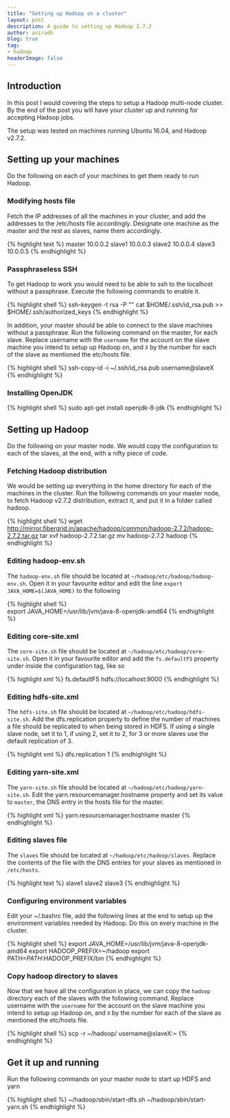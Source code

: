 ```yaml
---
title: "Setting up Hadoop on a cluster"
layout: post
description: A guide to setting up Hadoop 2.7.2
author: anirudh
blog: true
tag:
- hadoop
headerImage: false
---
```


## Introduction

In this post I would covering the steps to setup a Hadoop multi-node cluster. By the end of the post you will have your cluster up and running for accepting Hadoop jobs.

The setup was tested on machines running Ubuntu 16.04, and Hadoop v2.7.2.

## Setting up your machines

Do the following on each of your machines to get them ready to run Hadoop.

### Modifying hosts file

Fetch the IP addresses of all the machines in your cluster, and add the addresses to the /etc/hosts file accordingly. Designate one machine as the master and the rest as slaves, name them accordingly.

{% highlight text %}
master 10.0.0.2
slave1 10.0.0.3
slave2 10.0.0.4
slave3 10.0.0.5
{% endhighlight %}


### Passphraseless SSH

To get Hadoop to work you would need to be able to ssh to the localhost without a passphrase. Execute the following commands to enable it.

{% highlight shell %}
ssh-keygen -t rsa -P ""
cat $HOME/.ssh/id_rsa.pub >> $HOME/.ssh/authorized_keys
{% endhighlight %}

In addition, your master should be able to connect to the slave machines without a passphrase. Run the following command <span class="evidence">on the master</span>, for each slave. Replace username with the `username` for the account on the slave machine you intend to setup up Hadoop on, and `X` by the number for each of the slave as mentioned the etc/hosts file.

{% highlight shell %}
ssh-copy-id -i ~/.ssh/id_rsa.pub username@slaveX
{% endhighlight %}

### Installing OpenJDK

{% highlight shell %}
sudo apt-get install openjdk-8-jdk
{% endhighlight %}

## Setting up Hadoop

Do the following on your master node. We would copy the configuration to each of the slaves, at the end, with a nifty piece of code.

### Fetching Hadoop distribution

We would be setting up everything in the home directory for each of the machines in the cluster. Run the following commands on your master node, to fetch Hadoop v2.7.2 distribution, extract it, and put it in a folder called hadoop.

{% highlight shell %}
wget http://mirror.fibergrid.in/apache/hadoop/common/hadoop-2.7.2/hadoop-2.7.2.tar.gz
tar xvf hadoop-2.7.2.tar.gz
mv hadoop-2.7.2 hadoop
{% endhighlight %}

### Editing hadoop-env.sh

The `hadoop-env.sh` file should be located at `~/hadoop/etc/hadoop/hadoop-env.sh`. Open it in your favourite editor and edit the line `export JAVA_HOME=$(JAVA_HOME)` to the following

{% highlight shell %}   
export JAVA_HOME=/usr/lib/jvm/java-8-openjdk-amd64
{% endhighlight %}

### Editing core-site.xml

The `core-site.sh` file should be located at `~/hadoop/etc/hadoop/core-site.sh`. Open it in your favourite editor and add the `fs.defaultFS` property under inside the configuration tag, like so

{% highlight xml %}
<configuration>
    <property>
        <name>fs.defaultFS</name>
        <value>hdfs://localhost:9000</value>
    </property>
</configuration>
{% endhighlight %}

### Editing hdfs-site.xml

The `hdfs-site.sh` file should be located at `~/hadoop/etc/hadoop/hdfs-site.sh`. Add the dfs.replication property to define the number of machines a file should be replicated to when being stored in HDFS. If using a single slave node, set it to 1, if using 2, set it to 2, for 3 or more slaves use the default replication of 3.

{% highlight xml %}
<configuration>
    <property>
        <name>dfs.replication</name>
        <value>1</value>
    </property>
</configuration>
{% endhighlight %}

### Editing yarn-site.xml

The `yarn-site.sh` file should be located at `~/hadoop/etc/hadoop/yarn-site.sh`. Edit the yarn.resourcemanager.hostname property and set its value to `master`, the DNS entry in the hosts file for the master.

{% highlight xml %}
<configuration>
 <property>
    <name>yarn.resourcemanager.hostname</name>
    <value>master</value>
  </property>
</configuration>
{% endhighlight %}

### Editing slaves file

The `slaves` file should be located at `~/hadoop/etc/hadoop/slaves`. Replace the contents of the file with the DNS entries for your slaves as mentioned in `/etc/hosts`.

{% highlight text %}
slave1
slave2
slave3
{% endhighlight %}

### Configuring environment variables

Edit your ~/.bashrc file, add the following lines at the end to setup up the environment variables needed by Hadoop. Do this on <span class="evidence">every machine</span> in the cluster.

{% highlight shell %}
export JAVA_HOME=/usr/lib/jvm/java-8-openjdk-amd64
export HADOOP_PREFIX=~/hadoop
export PATH=$PATH:$HADOOP_PREFIX/bin
{% endhighlight %}

### Copy hadoop directory to slaves

Now that we have all the configuration in place, we can copy the `hadoop` directory each of the slaves with the following command. Replace username with the `username` for the account on the slave machine you intend to setup up Hadoop on, and `X` by the number for each of the slave as mentioned the etc/hosts file.

{% highlight shell %}
scp -r ~/hadoop/ username@slaveX:~
{% endhighlight %}

## Get it up and running

Run the following commands on your master node to start up HDFS and yarn

{% highlight shell %}
~/hadoop/sbin/start-dfs.sh
~/hadoop/sbin/start-yarn.sh
{% endhighlight %}
